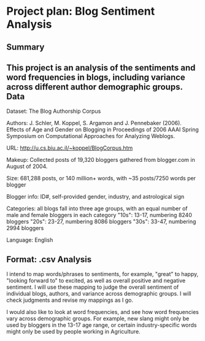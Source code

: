 Project plan: Blog Sentiment Analysis
===
Summary
---
This project is an analysis of the sentiments and word frequencies in blogs, including variance across different author demographic groups.
Data
---
Dataset: The Blog Authorship Corpus

Authors:
J. Schler, M. Koppel, S. Argamon and J. Pennebaker (2006). Effects of Age and Gender on Blogging in Proceedings of 2006 AAAI Spring Symposium on Computational Approaches for Analyzing Weblogs.

URL: http://u.cs.biu.ac.il/~koppel/BlogCorpus.htm

Makeup:
Collected posts of 19,320 bloggers gathered from blogger.com in August of 2004.

Size: 681,288 posts, or 140 million+ words, with ~35 posts/7250 words per blogger

Blogger info: ID#, self-provided gender, industry, and astrological sign

Categories: all blogs fall into three age groups, with an equal number of male and female bloggers in each category
	"10s": 13-17, numbering 8240 bloggers
	"20s": 23-27, numbering 8086 bloggers
	"30s": 33-47, numbering 2994 bloggers

Language: English

Format: .csv
Analysis
---
I intend to map words/phrases to sentiments, for example, "great" to happy, "looking forward to" to excited, as well as overall positive and negative sentiment. I will use these mapping to judge the overall sentiment of individual blogs, authors, and variance across demographic groups. I will check judgments and revise my mappings as I go.

I would also like to look at word frequencies, and see how word frequencies vary across demographic groups. For example, new slang might only be used by bloggers in the 13-17 age range, or certain industry-specific words might only be used by people working in Agriculture.
